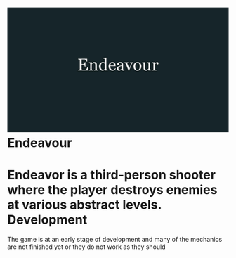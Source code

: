 ![alt text](https://github.com/Enforker/Endeavour/blob/master/Screenshots/Name.jpg)
Endeavour
=====================

Endeavor is a third-person shooter where the player destroys enemies at various abstract levels.
Development
=====================

The game is at an early stage of development and many of the mechanics are not finished yet or they do not work as they should
